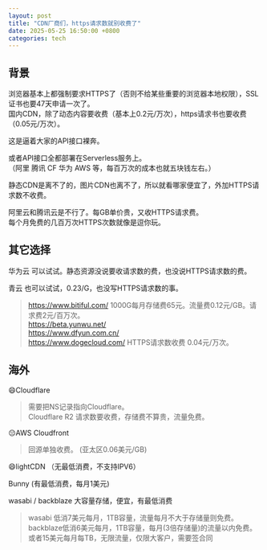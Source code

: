 ```yaml
---
layout: post
title: "CDN厂商们，https请求数就别收费了"
date: 2025-05-25 16:50:00 +0800
categories: tech
---  
```


## 背景
浏览器基本上都强制要求HTTPS了（否则不给某些重要的浏览器本地权限），SSL证书也要47天申请一次了。  
国内CDN，除了动态内容要收费（基本上0.2元/万次），https请求书也要收费（0.05元/万次）。  

这是逼着大家的API接口裸奔。  

或者API接口全都部署在Serverless服务上。  
（阿里 腾讯 CF 华为 AWS 等，每百万次的成本也就五块钱左右。）  

静态CDN是离不了的，图片CDN也离不了，所以就看哪家便宜了，外加HTTPS请求数不收费。  

阿里云和腾讯云是不行了。每GB单价贵，又收HTTPS请求费。  
每个月免费的几百万次HTTPS次数就像是逗你玩。  

## 其它选择
华为云 可以试试。静态资源没说要收请求数的费，也没说HTTPS请求数的费。  

青云 也可以试试，0.23/G，也没写HTTPS请求数的事。  

> https://www.bitiful.com/ 1000G每月存储费65元。流量费0.12元/GB。请求费2元/百万次。  
> https://beta.yunwu.net/  
> https://www.dfyun.com.cn/  
> https://www.dogecloud.com/ HTTPS请求数收费 0.04元/万次。


## 海外  
😄Cloudflare  
> 需要把NS记录指向Cloudflare。  
> Cloudflare R2 请求数要收费，存储费不算贵，流量免费。  


😔AWS Cloudfront  
> 回源单独收费。  (亚太区0.06美元/GB)  


😄lightCDN （无最低消费，不支持IPV6）  

Bunny (有最低消费，每月1美元)  

wasabi / backblaze 大容量存储，便宜，有最低消费  
> wasabi 低消7美元每月，1TB容量，流量每月不大于存储量则免费。  
> backblaze低消6美元每月，1TB容量，每月(3倍存储量)的流量以内免费。或者15美元每月每TB，无限流量，仅限大客户，需要签合同  





